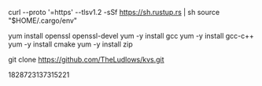 curl --proto '=https' --tlsv1.2 -sSf https://sh.rustup.rs | sh
source "$HOME/.cargo/env"

yum install openssl openssl-devel
yum -y install gcc
yum -y install gcc-c++
yum -y install cmake
yum -y install zip

git clone https://github.com/TheLudlows/kvs.git


1828723137315221